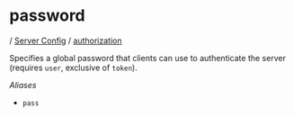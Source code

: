 # password

/ [Server Config](../../README.md) / [authorization](../README.md) 

Specifies a global password that clients can use to authenticate
the server (requires `user`, exclusive of `token`).

*Aliases*
- `pass`

